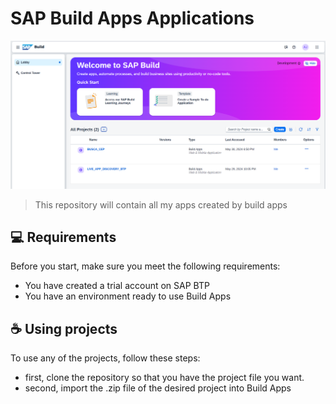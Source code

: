 # SAP Build Apps Applications

<img src="./assets/image.png" alt="Presentation"/>

> This repository will contain all my apps created by build apps

## 💻 Requirements

Before you start, make sure you meet the following requirements:

- You have created a trial account on SAP BTP
- You have an environment ready to use Build Apps

## ☕ Using projects

To use any of the projects, follow these steps:

- first, clone the repository so that you have the project file you want.
- second, import the .zip file of the desired project into Build Apps